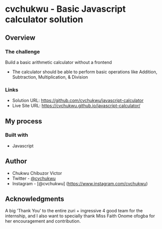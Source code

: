 # cvchukwu - Basic Javascript calculator solution

## Overview

### The challenge

Build a basic arithmetic calculator without a frontend

- The calculator should be able to perform basic operations like Addition, Subtraction, Multiplication, & Division

### Links

- Solution URL: https://github.com/cvchukwu/javascript-calculator
- Live Site URL: https://cvchukwu.github.io/javascript-calculator/

## My process

### Built with

- Javascript

## Author
- Chukwu Chibuzor Victor
- Twitter - [@cvchukwu](https://www.twitter.com/cvchukwu)
- Instagram - [@cvchukwu] (https://www.instagram.com/cvchukwu)

## Acknowledgments

A big 'Thank You' to the entire zuri + ingressive 4 good team for the internship, and I also want to specially thank Miss Faith Onome ofogba for her encouragement and contribution.
 

